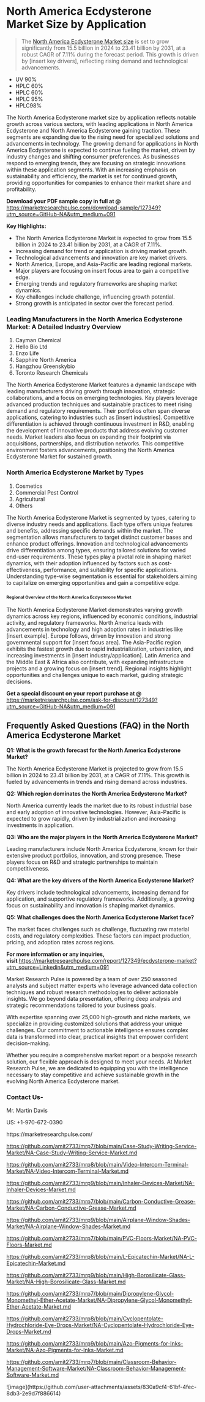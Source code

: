 <h1>North America Ecdysterone Market&nbsp;Size by Application</h1><blockquote><p>The <a href="https://marketresearchpulse.com/download-sample/127349?utm_source=GitHub-NA&amp;utm_medium=091">North America Ecdysterone Market size</a> is set to grow significantly from 15.5 billion in 2024 to 23.41 billion by 2031, at a robust CAGR of 7.11% during the forecast period. This growth is driven by [insert key drivers], reflecting rising demand and technological advancements.</p></blockquote><ul><li>UV 90%<li> HPLC 60%<li> HPLC 60%<li> HPLC 95%<li> HPLC98%</li></ul><p>The North America Ecdysterone market size by application reflects notable growth across various sectors, with leading applications in North America Ecdysterone and North America Ecdysterone gaining traction. These segments are expanding due to the rising need for specialized solutions and advancements in technology. The growing demand for applications in North America Ecdysterone is expected to continue fueling the market, driven by industry changes and shifting consumer preferences. As businesses respond to emerging trends, they are focusing on strategic innovations within these application segments. With an increasing emphasis on sustainability and efficiency, the market is set for continued growth, providing opportunities for companies to enhance their market share and profitability.</p><p><strong>Download your PDF sample copy in full at @ </strong><a href="https://marketresearchpulse.com/download-sample/127349?utm_source=GitHub-NA&amp;utm_medium=091">https://marketresearchpulse.com/download-sample/127349?utm_source=GitHub-NA&amp;utm_medium=091</a></p><p><strong>Key Highlights: </strong></p><ul><li>The North America Ecdysterone Market is expected to grow from 15.5 billion in 2024 to 23.41 billion by 2031, at a CAGR of 7.11%.</li><li>Increasing demand for trend or application is driving market growth.</li><li>Technological advancements and innovation are key market drivers.</li><li>North America, Europe, and Asia-Pacific are leading regional markets.</li><li>Major players are focusing on insert focus area to gain a competitive edge.</li><li>Emerging trends and regulatory frameworks are shaping market dynamics.</li><li>Key challenges include challenge, influencing growth potential.</li><li>Strong growth is anticipated in sector over the forecast period.</li></ul><h3>Leading Manufacturers in the North America Ecdysterone Market: A Detailed Industry Overview</h3><ol><li>Cayman Chemical</li><li>Hello Bio Ltd</li><li>Enzo Life</li><li>Sapphire North America</li><li>Hangzhou Greenskybio</li><li>Toronto Research Chemicals</li></ol><div class="flex max-w-full flex-col flex-grow"><div class="min-h-8 text-message flex w-full flex-col items-end gap-2 whitespace-normal break-words [.text-message+&amp;]:mt-5" dir="auto" data-message-author-role="assistant" data-message-id="fd8432e4-4910-450d-b182-61b7bfb0a01f" data-message-model-slug="gpt-4o"><div class="flex w-full flex-col gap-1 empty:hidden first:pt-[3px]"><div class="markdown prose w-full break-words dark:prose-invert light"><p>The North America Ecdysterone Market features a dynamic landscape with leading manufacturers driving growth through innovation, strategic collaborations, and a focus on emerging technologies. Key players leverage advanced production techniques and sustainable practices to meet rising demand and regulatory requirements. Their portfolios often span diverse applications, catering to industries such as [insert industries]. Competitive differentiation is achieved through continuous investment in R&amp;D, enabling the development of innovative products that address evolving customer needs. Market leaders also focus on expanding their footprint via acquisitions, partnerships, and distribution networks. This competitive environment fosters advancements, positioning the North America Ecdysterone Market for sustained growth.</p></div></div></div></div><h3>North America Ecdysterone Market by Types</h3><ol><li>Cosmetics<li> Commercial Pest Control<li> Agricultural<li> Others</li></ol><div class="flex max-w-full flex-col flex-grow"><div class="min-h-8 text-message flex w-full flex-col items-end gap-2 whitespace-normal break-words [.text-message+&amp;]:mt-5" dir="auto" data-message-author-role="assistant" data-message-id="084470be-0bb7-4664-bddf-5156b4f41249" data-message-model-slug="gpt-4o-mini"><div class="flex w-full flex-col gap-1 empty:hidden first:pt-[3px]"><div class="markdown prose w-full break-words dark:prose-invert light"><p>The North America Ecdysterone Market is segmented by types, catering to diverse industry needs and applications. Each type offers unique features and benefits, addressing specific demands within the market. The segmentation allows manufacturers to target distinct customer bases and enhance product offerings. Innovation and technological advancements drive differentiation among types, ensuring tailored solutions for varied end-user requirements. These types play a pivotal role in shaping market dynamics, with their adoption influenced by factors such as cost-effectiveness, performance, and suitability for specific applications. Understanding type-wise segmentation is essential for stakeholders aiming to capitalize on emerging opportunities and gain a competitive edge.</p></div></div></div></div><h3><span style="font-size: 11px;">Regional Overview of the North America Ecdysterone Market</span></h3><div class="flex max-w-full flex-col flex-grow"><div class="min-h-8 text-message flex w-full flex-col items-end gap-2 whitespace-normal break-words [.text-message+&amp;]:mt-5" dir="auto" data-message-author-role="assistant" data-message-id="e9038762-ce64-4e30-91c9-9bd413514231" data-message-model-slug="gpt-4o-mini"><div class="flex w-full flex-col gap-1 empty:hidden first:pt-[3px]"><div class="markdown prose w-full break-words dark:prose-invert light"><p>The North America Ecdysterone Market demonstrates varying growth dynamics across key regions, influenced by economic conditions, industrial activity, and regulatory frameworks. North America leads with advancements in technology and high adoption rates in industries like [insert example]. Europe follows, driven by innovation and strong governmental support for [insert focus area]. The Asia-Pacific region exhibits the fastest growth due to rapid industrialization, urbanization, and increasing investments in [insert industry/application]. Latin America and the Middle East &amp; Africa also contribute, with expanding infrastructure projects and a growing focus on [insert trend]. Regional insights highlight opportunities and challenges unique to each market, guiding strategic decisions.</p></div></div></div></div><p><strong>Get a special discount on your report purchase at @ </strong><a href="https://marketresearchpulse.com/ask-for-discount/127349?utm_source=GitHub-NA&amp;utm_medium=091">https://marketresearchpulse.com/ask-for-discount/127349?utm_source=GitHub-NA&amp;utm_medium=091</a></p><h2>Frequently Asked Questions (FAQ) in the North America Ecdysterone Market</h2><p><strong>Q1: What is the growth forecast for the North America Ecdysterone Market?</strong></p><p>The North America Ecdysterone Market is projected to grow from 15.5 billion in 2024 to 23.41 billion by 2031, at a CAGR of 7.11%. This growth is fueled by advancements in trends and rising demand across industries.</p><p><strong>Q2: Which region dominates the North America Ecdysterone Market?</strong></p><p>North America currently leads the market due to its robust industrial base and early adoption of innovative technologies. However, Asia-Pacific is expected to grow rapidly, driven by industrialization and increasing investments in application.</p><p><strong>Q3: Who are the major players in the North America Ecdysterone Market?</strong></p><p>Leading manufacturers include North America Ecdysterone, known for their extensive product portfolios, innovation, and strong presence. These players focus on R&amp;D and strategic partnerships to maintain competitiveness.</p><p><strong>Q4: What are the key drivers of the North America Ecdysterone Market?</strong></p><p>Key drivers include technological advancements, increasing demand for application, and supportive regulatory frameworks. Additionally, a growing focus on sustainability and innovation is shaping market dynamics.</p><p><strong>Q5: What challenges does the North America Ecdysterone Market face?</strong></p><p>The market faces challenges such as challenge, fluctuating raw material costs, and regulatory complexities. These factors can impact production, pricing, and adoption rates across regions.</p><p><strong>For more information or any inquiries, visit&nbsp;</strong><a href="https://marketresearchpulse.com/report/127349/ecdysterone-market?utm_source=Linkedin&utm_medium=091">https://marketresearchpulse.com/report/127349/ecdysterone-market?utm_source=Linkedin&utm_medium=091</a></p><p>Market Research Pulse is powered by a team of over 250 seasoned analysts and subject matter experts who leverage advanced data collection techniques and robust research methodologies to deliver actionable insights. We go beyond data presentation, offering deep analysis and strategic recommendations tailored to your business goals.</p><p>With expertise spanning over 25,000 high-growth and niche markets, we specialize in providing customized solutions that address your unique challenges. Our commitment to actionable intelligence ensures complex data is transformed into clear, practical insights that empower confident decision-making.</p><p>Whether you require a comprehensive market report or a bespoke research solution, our flexible approach is designed to meet your needs. At Market Research Pulse, we are dedicated to equipping you with the intelligence necessary to stay competitive and achieve sustainable growth in the evolving North America Ecdysterone market.</p><h3><strong>Contact Us-</strong></h3><p>Mr. Martin Davis</p><p>US: +1-970-672-0390</p><p>https://marketresearchpulse.com/</p><p><a href="https://github.com/amit2733/mrp7/blob/main/Case-Study-Writing-Service-Market/NA-Case-Study-Writing-Service-Market.md">https://github.com/amit2733/mrp7/blob/main/Case-Study-Writing-Service-Market/NA-Case-Study-Writing-Service-Market.md</a></p><p><a href="https://github.com/amit2733/mrp8/blob/main/Video-Intercom-Terminal-Market/NA-Video-Intercom-Terminal-Market.md">https://github.com/amit2733/mrp8/blob/main/Video-Intercom-Terminal-Market/NA-Video-Intercom-Terminal-Market.md</a></p><p><a href="https://github.com/amit2733/mrp9/blob/main/Inhaler-Devices-Market/NA-Inhaler-Devices-Market.md">https://github.com/amit2733/mrp9/blob/main/Inhaler-Devices-Market/NA-Inhaler-Devices-Market.md</a></p><p><a href="https://github.com/amit2733/mrp7/blob/main/Carbon-Conductive-Grease-Market/NA-Carbon-Conductive-Grease-Market.md">https://github.com/amit2733/mrp7/blob/main/Carbon-Conductive-Grease-Market/NA-Carbon-Conductive-Grease-Market.md</a></p><p><a href="https://github.com/amit2733/mrp9/blob/main/Airplane-Window-Shades-Market/NA-Airplane-Window-Shades-Market.md">https://github.com/amit2733/mrp9/blob/main/Airplane-Window-Shades-Market/NA-Airplane-Window-Shades-Market.md</a></p><p><a href="https://github.com/amit2733/mrp7/blob/main/PVC-Floors-Market/NA-PVC-Floors-Market.md">https://github.com/amit2733/mrp7/blob/main/PVC-Floors-Market/NA-PVC-Floors-Market.md</a></p><p><a href="https://github.com/amit2733/mrp8/blob/main/L-Epicatechin-Market/NA-L-Epicatechin-Market.md">https://github.com/amit2733/mrp8/blob/main/L-Epicatechin-Market/NA-L-Epicatechin-Market.md</a></p><p><a href="https://github.com/amit2733/mrp9/blob/main/High-Borosilicate-Glass-Market/NA-High-Borosilicate-Glass-Market.md">https://github.com/amit2733/mrp9/blob/main/High-Borosilicate-Glass-Market/NA-High-Borosilicate-Glass-Market.md</a></p><p><a href="https://github.com/amit2733/mrp7/blob/main/Dipropylene-Glycol-Monomethyl-Ether-Acetate-Market/NA-Dipropylene-Glycol-Monomethyl-Ether-Acetate-Market.md">https://github.com/amit2733/mrp7/blob/main/Dipropylene-Glycol-Monomethyl-Ether-Acetate-Market/NA-Dipropylene-Glycol-Monomethyl-Ether-Acetate-Market.md</a></p><p><a href="https://github.com/amit2733/mrp8/blob/main/Cyclopentolate-Hydrochloride-Eye-Drops-Market/NA-Cyclopentolate-Hydrochloride-Eye-Drops-Market.md">https://github.com/amit2733/mrp8/blob/main/Cyclopentolate-Hydrochloride-Eye-Drops-Market/NA-Cyclopentolate-Hydrochloride-Eye-Drops-Market.md</a></p><p><a href="https://github.com/amit2733/mrp9/blob/main/Azo-Pigments-for-Inks-Market/NA-Azo-Pigments-for-Inks-Market.md">https://github.com/amit2733/mrp9/blob/main/Azo-Pigments-for-Inks-Market/NA-Azo-Pigments-for-Inks-Market.md</a></p><p><a href="https://github.com/amit2733/mrp7/blob/main/Classroom-Behavior-Management-Software-Market/NA-Classroom-Behavior-Management-Software-Market.md">https://github.com/amit2733/mrp7/blob/main/Classroom-Behavior-Management-Software-Market/NA-Classroom-Behavior-Management-Software-Market.md</a></p>
![image](https://github.com/user-attachments/assets/830a9cf4-61bf-4fec-8db3-2e9d7f886614)
